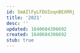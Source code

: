 ```yaml
---
id: 5mAIlFyLFDUIoqnBEXRRj
title: '2021'
desc: ''
updated: 1640604306692
created: 1640604306692
stub: true
---
```


